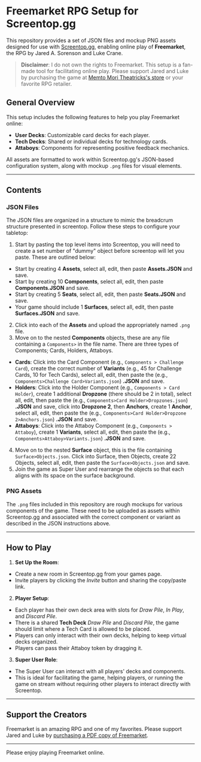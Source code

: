 # Freemarket RPG Setup for Screentop.gg

This repository provides a set of JSON files and mockup PNG assets designed for use with [Screentop.gg](https://screentop.gg), enabling online play of **Freemarket**, the RPG by Jared A. Sorenson and Luke Crane.

> **Disclaimer**: I do not own the rights to Freemarket. This setup is a fan-made tool for facilitating online play. Please support Jared and Luke by purchasing the game at [Memto Mori Theatricks's store](http://memento-mori.com/pdf/freemarket-collection-pdf) or your favorite RPG retailer.

## General Overview

This setup includes the following features to help you play Freemarket online:
- **User Decks**: Customizable card decks for each player.
- **Tech Decks**: Shared or individual decks for technology cards.
- **Attaboys**: Components for representing positive feedback mechanics.

All assets are formatted to work within Screentop.gg's JSON-based configuration system, along with mockup `.png` files for visual elements. 

---

## Contents

### JSON Files
The JSON files are organized in a structure to mimic the breadcrum structure presented in screentop. Follow these steps to configure your tabletop:

1. Start by pasting the top level items into Screentop, you will need to create a set number of "dummy" object before screentop will let you paste. These are outlined below:
  - Start by creating 4 **Assets**, select all, edit, then paste **Assets.JSON** and save.
  - Start by creating 10 **Components**, select all, edit, then paste **Components.JSON** and save.
  - Start by creating 5 **Seats**, select all, edit, then paste **Seats.JSON** and save.
  - Your game should include 1 **Surfaces**, select all, edit, then paste **Surfaces.JSON** and save.
2. Click into each of the **Assets** and upload the appropriately named `.png` file.
3. Move on to the nested **Components** objects, these are any file containing a `Components>` in the file name. There are three types of Components; Cards, Holders, Attaboys.
  - **Cards**: Click into the Card Component (e.g., `Components > Challenge Card`), create the correct number of **Variants** (e.g., 45 for Challenge Cards, 10 for Tech Cards), select all, edit, then paste the (e.g., `Components>Challenge Card>Variants.json`) **.JSON** and save.
  - **Holders**: Click into the Holder Component (e.g., `Components > Card Holder`), create 1 additional **Dropzone** (there should be 2 in total), select all, edit, then paste the (e.g., `Components>Card Holder>Dropzones.json`) **.JSON** and save, click into **Dropzone 2**, then **Anchors**, create 1 **Anchor**, select all, edit, then paste the (e.g., `Components>Card Holder>Dropzone 2>Anchors.json`) **.JSON** and save.
  - **Attaboys**: Click into the Attaboy Component (e.g., `Components > Attaboy`), create 1 **Variants**, select all, edit, then paste the (e.g., `Components>Attaboy>Variants.json`) **.JSON** and save.
4. Move on to the nested **Surface** object, this is the file containing `Surface>Objects.json`. Click into Surface, then Objects, create 22 Objects, select all, edit, then paste the `Surface>Objects.json` and save.
5. Join the game as Super User and rearrange the objects so that each aligns with its space on the surface background.

### PNG Assets
The `.png` files included in this repository are rough mockups for various components of the game. These need to be uploaded as assets within Screentop.gg and associated with the correct component or variant as described in the JSON instructions above.

---

## How to Play

1. **Set Up the Room**: 
  - Create a new room in Screentop.gg from your games page.
  - Invite players by clicking the *Invite* button and sharing the copy/paste link.

2. **Player Setup**:
  - Each player has their own deck area with slots for *Draw Pile*, *In Play*, and *Discard Pile*.
  - There is a shared **Tech Deck** *Draw Pile* and *Discard Pile*, the game should limit where a Tech Card is allowed to be placed.
  - Players can only interact with their own decks, helping to keep virtual decks organized.
  - Players can pass their Attaboy token by dragging it.

3. **Super User Role**:
  - The Super User can interact with all players' decks and components.
  - This is ideal for facilitating the game, helping players, or running the game on stream without requiring other players to interact directly with Screentop.

---

## Support the Creators

Freemarket is an amazing RPG and one of my favorites. Please support Jared and Luke by [purchasing a PDF copy of Freemarket](http://memento-mori.com/pdf/freemarket-collection-pdf).

---

Please enjoy playing Freemarket online.
